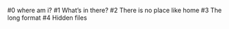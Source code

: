 #0 where am i?
#1 What’s in there?
#2 There is no place like home
#3 The long format
#4 Hidden files
